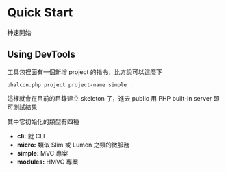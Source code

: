 # Quick Start

神速開始

## Using DevTools

工具包裡面有一個新增 project 的指令，比方說可以這麼下

    phalcon.php project project-name simple .

這樣就會在目前的目錄建立 skeleton 了，進去 public 用 PHP built-in server 即可測試結果

其中它初始化的類型有四種

- **cli:** 就 CLI
- **micro:** 類似 Slim 或 Lumen 之類的微服務
- **simple:** MVC 專案
- **modules:** HMVC 專案
